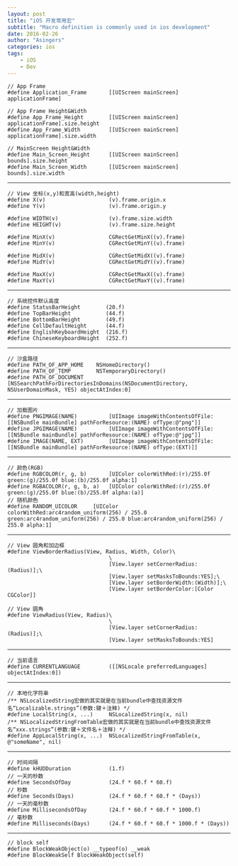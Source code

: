 ```yaml
---
layout: post
title: "iOS 开发常用宏"
subtitle: "Macro definition is commonly used in ios development"
date: 2016-02-26 
author: "Asingers"
categories: ios
tags:
    - iOS
    - Dev
---
```


    // App Frame
    #define Application_Frame       [[UIScreen mainScreen] applicationFrame]
    
    // App Frame Height&Width
    #define App_Frame_Height        [[UIScreen mainScreen] applicationFrame].size.height
    #define App_Frame_Width         [[UIScreen mainScreen] applicationFrame].size.width
    
    // MainScreen Height&Width
    #define Main_Screen_Height      [[UIScreen mainScreen] bounds].size.height
    #define Main_Screen_Width       [[UIScreen mainScreen] bounds].size.width


---

    // View 坐标(x,y)和宽高(width,height)
    #define X(v)                    (v).frame.origin.x
    #define Y(v)                    (v).frame.origin.y
    
    #define WIDTH(v)                (v).frame.size.width
    #define HEIGHT(v)               (v).frame.size.height
    
    #define MinX(v)                 CGRectGetMinX((v).frame)
    #define MinY(v)                 CGRectGetMinY((v).frame)
    
    #define MidX(v)                 CGRectGetMidX((v).frame)
    #define MidY(v)                 CGRectGetMidY((v).frame)
    
    #define MaxX(v)                 CGRectGetMaxX((v).frame)
    #define MaxY(v)                 CGRectGetMaxY((v).frame)


---

    // 系统控件默认高度
    #define StatusBarHeight        (20.f)
    #define TopBarHeight           (44.f)
    #define BottomBarHeight        (49.f)
    #define CellDefaultHeight      (44.f)
    #define EnglishKeyboardHeight  (216.f)
    #define ChineseKeyboardHeight  (252.f)


---

    // 沙盒路径 
    #define PATH_OF_APP_HOME    NSHomeDirectory()
    #define PATH_OF_TEMP        NSTemporaryDirectory()
    #define PATH_OF_DOCUMENT    [NSSearchPathForDirectoriesInDomains(NSDocumentDirectory, NSUserDomainMask, YES) objectAtIndex:0]


---

    // 加载图片
    #define PNGIMAGE(NAME)          [UIImage imageWithContentsOfFile:[[NSBundle mainBundle] pathForResource:(NAME) ofType:@"png"]]
    #define JPGIMAGE(NAME)          [UIImage imageWithContentsOfFile:[[NSBundle mainBundle] pathForResource:(NAME) ofType:@"jpg"]]
    #define IMAGE(NAME, EXT)        [UIImage imageWithContentsOfFile:[[NSBundle mainBundle] pathForResource:(NAME) ofType:(EXT)]]


---

    // 颜色(RGB)
    #define RGBCOLOR(r, g, b)       [UIColor colorWithRed:(r)/255.0f green:(g)/255.0f blue:(b)/255.0f alpha:1]
    #define RGBACOLOR(r, g, b, a)   [UIColor colorWithRed:(r)/255.0f green:(g)/255.0f blue:(b)/255.0f alpha:(a)]
    // 随机颜色
    #define RANDOM_UICOLOR     [UIColor colorWithRed:arc4random_uniform(256) / 255.0 green:arc4random_uniform(256) / 255.0 blue:arc4random_uniform(256) / 255.0 alpha:1]


---

    // View 圆角和加边框
    #define ViewBorderRadius(View, Radius, Width, Color)\
                                    \
                                    [View.layer setCornerRadius:(Radius)];\
                                    [View.layer setMasksToBounds:YES];\
                                    [View.layer setBorderWidth:(Width)];\
                                    [View.layer setBorderColor:[Color CGColor]]
    
    // View 圆角
    #define ViewRadius(View, Radius)\
                                    \
                                    [View.layer setCornerRadius:(Radius)];\
                                    [View.layer setMasksToBounds:YES]


---

    // 当前语言
    #define CURRENTLANGUAGE         ([[NSLocale preferredLanguages] objectAtIndex:0])


---

    // 本地化字符串
    /** NSLocalizedString宏做的其实就是在当前bundle中查找资源文件名“Localizable.strings”(参数:键＋注释) */
    #define LocalString(x, ...)     NSLocalizedString(x, nil)
    /** NSLocalizedStringFromTable宏做的其实就是在当前bundle中查找资源文件名“xxx.strings”(参数:键＋文件名＋注释) */
    #define AppLocalString(x, ...)  NSLocalizedStringFromTable(x, @"someName", nil)


---

    // 时间间隔 
    #define kHUDDuration            (1.f)
    // 一天的秒数 
    #define SecondsOfDay            (24.f * 60.f * 60.f)
    // 秒数
    #define Seconds(Days)           (24.f * 60.f * 60.f * (Days))
    // 一天的毫秒数
    #define MillisecondsOfDay       (24.f * 60.f * 60.f * 1000.f)
    // 毫秒数
    #define Milliseconds(Days)      (24.f * 60.f * 60.f * 1000.f * (Days))


---

    // block self
    #define BlockWeakObject(o) __typeof(o) __weak
    #define BlockWeakSelf BlockWeakObject(self)

